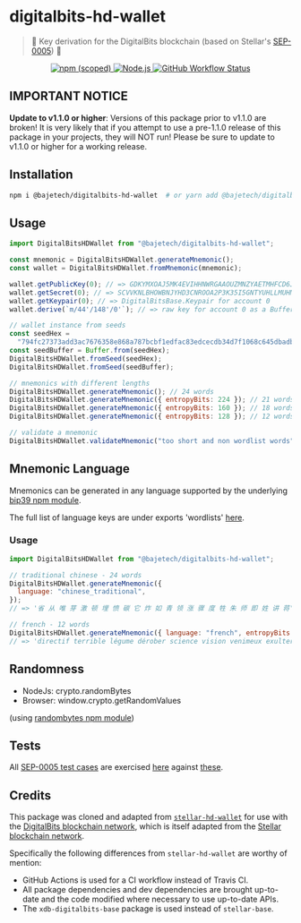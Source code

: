 # digitalbits-hd-wallet

> 🔐 Key derivation for the DigitalBits blockchain (based on Stellar's [SEP-0005](https://github.com/stellar/stellar-protocol/blob/master/ecosystem/sep-0005.md)) 🚀

<p align="center">
  <a href="https://www.npmjs.com/package/@bajetech/digitalbits-hd-wallet">
    <img alt="npm (scoped)" src="https://img.shields.io/npm/v/@bajetech/digitalbits-hd-wallet?style=for-the-badge">
  </a>
  <a href="https://nodejs.org">
    <img alt="Node.js" src="https://img.shields.io/badge/node->=12-yellowgreen?style=for-the-badge&labelColor=000000">
  </a>
  <a href="https://github.com/bajetech/digitalbits-hd-wallet/actions/workflows/pipeline.yml">
    <img alt="GitHub Workflow Status" src="https://img.shields.io/github/workflow/status/bajetech/digitalbits-hd-wallet/digitalbits-hd-wallet%20CI?label=GitHub%20Actions&logo=github&style=for-the-badge">
  </a>
</p>

## IMPORTANT NOTICE

**Update to v1.1.0 or higher**: Versions of this package prior to v1.1.0 are broken! It is very likely that if you attempt to use a pre-1.1.0 release of this package in your projects, they will NOT run! Please be sure to update to v1.1.0 or higher for a working release.

## Installation

```bash
npm i @bajetech/digitalbits-hd-wallet  # or yarn add @bajetech/digitalbits-hd-wallet
```

## Usage

```js
import DigitalBitsHDWallet from "@bajetech/digitalbits-hd-wallet";

const mnemonic = DigitalBitsHDWallet.generateMnemonic();
const wallet = DigitalBitsHDWallet.fromMnemonic(mnemonic);

wallet.getPublicKey(0); // => GDKYMXOAJ5MK4EVIHHNWRGAAOUZMNZYAETMHFCD6JCVBPZ77TUAZFPKT
wallet.getSecret(0); // => SCVVKNLBHOWBNJYHD3CNROOA2P3K35I5GNTYUHLLMUHMHWQYNEI7LVED
wallet.getKeypair(0); // => DigitalBitsBase.Keypair for account 0
wallet.derive(`m/44'/148'/0'`); // => raw key for account 0 as a Buffer

// wallet instance from seeds
const seedHex =
  "794fc27373add3ac7676358e868a787bcbf1edfac83edcecdb34d7f1068c645dbadba563f3f3a4287d273ac4f052d2fc650ba953e7af1a016d7b91f4d273378f";
const seedBuffer = Buffer.from(seedHex);
DigitalBitsHDWallet.fromSeed(seedHex);
DigitalBitsHDWallet.fromSeed(seedBuffer);

// mnemonics with different lengths
DigitalBitsHDWallet.generateMnemonic(); // 24 words
DigitalBitsHDWallet.generateMnemonic({ entropyBits: 224 }); // 21 words
DigitalBitsHDWallet.generateMnemonic({ entropyBits: 160 }); // 18 words
DigitalBitsHDWallet.generateMnemonic({ entropyBits: 128 }); // 12 words

// validate a mnemonic
DigitalBitsHDWallet.validateMnemonic("too short and non wordlist words"); // false
```

## Mnemonic Language

Mnemonics can be generated in any language supported by the underlying [bip39 npm module](https://github.com/bitcoinjs/bip39).

The full list of language keys are under exports 'wordlists' [here](https://github.com/bitcoinjs/bip39/blob/master/index.js).

### Usage

```js
import DigitalBitsHDWallet from "@bajetech/digitalbits-hd-wallet";

// traditional chinese - 24 words
DigitalBitsHDWallet.generateMnemonic({
  language: "chinese_traditional",
});
// => '省 从 唯 芽 激 顿 埋 愤 碳 它 炸 如 青 领 涨 骤 度 牲 朱 师 即 姓 讲 蒋'

// french - 12 words
DigitalBitsHDWallet.generateMnemonic({ language: "french", entropyBits: 128 });
// => 'directif terrible légume dérober science vision venimeux exulter abrasif vague mutuel innocent'
```

## Randomness

- NodeJs: crypto.randomBytes
- Browser: window.crypto.getRandomValues

(using [randombytes npm module](https://github.com/crypto-browserify/randombytes))

## Tests

All [SEP-0005 test cases](https://github.com/stellar/stellar-protocol/blob/master/ecosystem/sep-0005.md#test-cases) are exercised [here](https://github.com/bajetech/digitalbits-hd-wallet/blob/main/test/sep0005.test.mjs) against [these](https://github.com/bajetech/digitalbits-hd-wallet/tree/main/test/data).

## Credits

This package was cloned and adapted from [`stellar-hd-wallet`](https://github.com/chatch/stellar-hd-wallet) for use with the [DigitalBits blockchain network](https://digitalbits.io), which is itself adapted from the [Stellar blockchain network](https://www.stellar.org).

Specifically the following differences from `stellar-hd-wallet` are worthy of mention:

- GitHub Actions is used for a CI workflow instead of Travis CI.
- All package dependencies and dev dependencies are brought up-to-date and the code modified where necessary to use up-to-date APIs.
- The `xdb-digitalbits-base` package is used instead of `stellar-base`.
